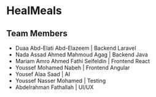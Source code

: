 # HealMeals



## Team Members
- Duaa Abd-Elati Abd-Elazeem | Backend Laravel
- Nada Assad Ahmed Mahmoud Agag | Backend Java
- Mariam Amro Ahmed Fathi Seifeldin | Frontend React
- Youssef Mohamed Nabeh | Frontend Angular
- Yousef Alaa Saad | AI 
- Youssef Nasser Mohamed | Testing
- Abdelrahman Fathallah | UI/UX

